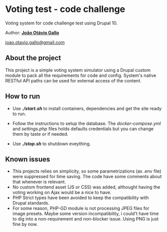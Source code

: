 # Voting test - code challenge

Voting system for code challenge test using Drupal 10.

Author: **[João Otávio Gallo](https://www.linkedin.com/in/jotagallo/)**

joao.otavio.gallo@gmail.com

## About the project

This project is a simple voting system simulator using a Drupal custom module to pack all the requirements for code and config. System's native RESTful API paths can be used for external access of the content.

## How to run

- Use <strong><i>./start.sh</i></strong> to install containers, dependencies and get the site ready to run. 

- Follow the instructions to setup the database. The <i>docker-compose.yml</i> and <i>settings.php</i> files holds defaults credentials but you can change them by taste or if needed.

- Use <strong><i>./stop.sh</i></strong> to shutdown eveything.

## Known issues

- This projects relies on simplicity, so some parametrizations (as .env file) were suppressed for time saving. The code have some comments about that whenever is relevant.
- No custom frontend asset (JS or CSS) was added, althought having the voting working on Ajax would be a nice to have.
- PHP Strict types have been avoided to keep the compatibility with Drupal standards.
- For some reason, PHP-GD module is not processing JPEG files for image presets. Maybe some version incompatibility, i could't have time to dig into a non-requirement and non-blocker issue. Using PNG is just fine by now.